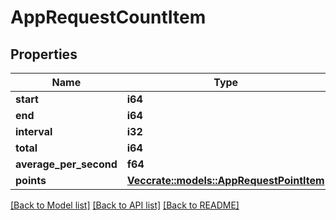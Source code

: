 # AppRequestCountItem

## Properties

Name | Type | Description | Notes
------------ | ------------- | ------------- | -------------
**start** | **i64** |  | 
**end** | **i64** |  | 
**interval** | **i32** |  | 
**total** | **i64** |  | 
**average_per_second** | **f64** |  | 
**points** | [**Vec<crate::models::AppRequestPointItem>**](AppRequestPointItem.md) |  | 

[[Back to Model list]](../README.md#documentation-for-models) [[Back to API list]](../README.md#documentation-for-api-endpoints) [[Back to README]](../README.md)


